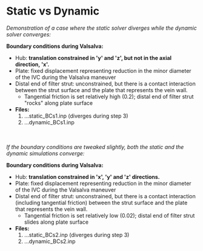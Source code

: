 # Static vs Dynamic

*Demonstration of a case where the static solver diverges while the dynamic solver converges:*

**Boundary conditions during Valsalva:**
  - Hub: **translation constrained in 'y' and 'z', but not in the axial direction, 'x'.**
  - Plate: fixed displacement representing reduction in the minor diameter of the IVC during the Valsalva maneuver
  - Distal end of filter strut: unconstrained, but there is a contact interaction between the strut surface and the plate that represents the vein wall.
    - Tangential friction is set relatively high (0.2); distal end of filter strut "rocks" along plate surface
  - **Files:**
    1. ...static_BCs1.inp (diverges during step 3) 
    2. ...dynamic_BCs1.inp 


<br><br>
*If the boundary conditions are tweaked slightly, both the static and the dynamic simulations converge:*

**Boundary conditions during Valsalva:**
  - Hub: **translation constrained in 'x', 'y' and 'z' directions.**
  - Plate: fixed displacement representing reduction in the minor diameter of the IVC during the Valsalva maneuver
  - Distal end of filter strut: unconstrained, but there is a contact interaction (including tangential friction) between the strut surface and the plate that represents the vein wall.
    - Tangential friction is set relatively low (0.02); distal end of filter strut slides along plate surface
  - **Files:**
    1. ...static_BCs2.inp (diverges during step 3) 
    2. ...dynamic_BCs2.inp 
